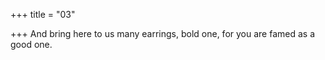 +++
title = "03"

+++
And bring here to us many earrings, bold one,
for you are famed as a good one.